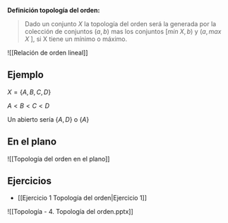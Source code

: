 
**Definición topología del orden:**

>Dado un conjunto $X$ la topología del orden será la generada por la colección de conjuntos $(a,b)$ mas los conjuntos $[min\;X, b)$ y $(a, max \; X\;]$, si X tiene un mínimo o máximo.

![[Relación de orden lineal]]
## Ejemplo

$X=\{A,B,C,D\}$

$A < B < C < D$

$\text{Un abierto sería } \{A,D\} \text{ o } \{A\}$

## En el plano

![[Topología del orden en el plano]]

## Ejercicios

- [[Ejercicio 1 Topología del orden|Ejercicio 1]]

![[Topología - 4. Topología del orden.pptx]]